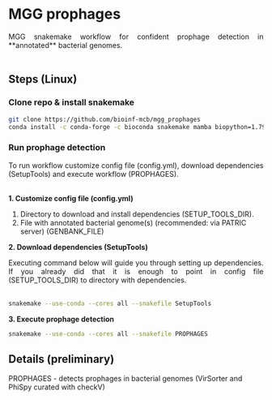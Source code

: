 # __MGG prophages__

<div align="justify">
MGG snakemake workflow for confident prophage detection in **annotated** bacterial genomes.
</div> <br>

## __Steps__ (Linux)

### Clone repo & install snakemake

```sh
git clone https://github.com/bioinf-mcb/mgg_prophages
conda install -c conda-forge -c bioconda snakemake mamba biopython=1.79 pathlib=1.0.1
```

### Run prophage detection

<div align="justify">
To run workflow customize config file (config.yml), download dependencies (SetupTools) and execute workflow (PROPHAGES).
</div> <br>

**1. Customize config file (config.yml)**

1. Directory to download and install dependencies (SETUP_TOOLS_DIR).
2. File with annotated bacterial genome(s) (recommended: via PATRIC server) (GENBANK_FILE)

**2. Download dependencies (SetupTools)**

<div align="justify">
Executing command below will guide you through setting up dependencies. If you already did that it is enough to point in config file (SETUP_TOOLS_DIR) to directory with dependencies.
</div> <br>

```sh
snakemake --use-conda --cores all --snakefile SetupTools
```

**3. Execute prophage detection**

```sh
snakemake --use-conda --cores all --snakefile PROPHAGES
```


## __Details__ (preliminary)

PROPHAGES - detects prophages in bacterial genomes (VirSorter and PhiSpy curated with checkV)<br>
